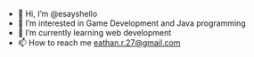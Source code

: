 - 👋 Hi, I’m @esayshello
- 👀 I’m interested in Game Development and Java programming
- 🌱 I’m currently learning web development
- 📫 How to reach me eathan.r.27@gmail.com
